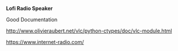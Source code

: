 **Lofi Radio Speaker**


Good Documentation

http://www.olivieraubert.net/vlc/python-ctypes/doc/vlc-module.html

https://www.internet-radio.com/
